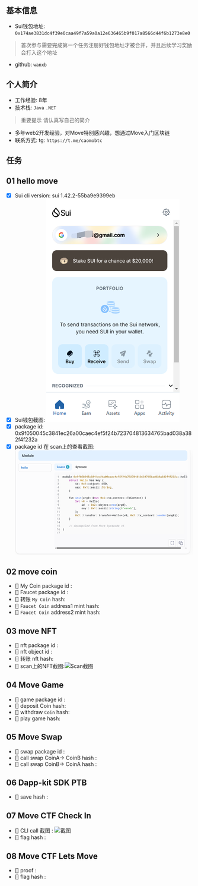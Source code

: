 ## 基本信息
- Sui钱包地址: `0x174ae3831dc4f39e0caa49f7a59a0a12e636465b9f017a8566d44f6b1273e8e0`
> 首次参与需要完成第一个任务注册好钱包地址才被合并，并且后续学习奖励会打入这个地址
- github: `wanxb`

## 个人简介
- 工作经验: 8年
- 技术栈: `Java` `.NET`
> 重要提示 请认真写自己的简介
- 多年web2开发经验，对Move特别感兴趣，想通过Move入门区块链
- 联系方式: tg: `https://t.me/caomobtc` 

## 任务

##   01 hello move  
- [x] Sui cli version: sui 1.42.2-55ba9e9399eb
- [x] Sui钱包截图: ![Sui钱包截图](./images/wallet.png)
- [x] package id: 0x9f050045c3841ec26a00caec4ef5f24b723704813634765bad038a382f4f232a
- [x] package id 在 scan上的查看截图:![Scan截图](./images/task1.png)

##   02 move coin
- [] My Coin package id : 
- [] Faucet package id : 
- [] 转账 `My Coin` hash:
- [] `Faucet Coin` address1 mint hash:
- [] `Faucet Coin` address2 mint hash:

##   03 move NFT
- [] nft package id :
- [] nft object id : 
- [] 转账 nft  hash:
- [] scan上的NFT截图:![Scan截图](./images/你的图片地址)

##   04 Move Game
- [] game package id :
- [] deposit Coin hash:
- [] withdraw `Coin` hash:
- [] play game hash:

##   05 Move Swap
- [] swap package id :
- [] call swap CoinA-> CoinB  hash :
- [] call swap CoinB-> CoinA  hash :

##   06 Dapp-kit SDK PTB
- [] save hash :

##   07 Move CTF Check In
- [] CLI call 截图 : ![截图](./images/你的图片地址)
- [] flag hash :

##   08 Move CTF Lets Move
- [] proof : 
- [] flag hash :

